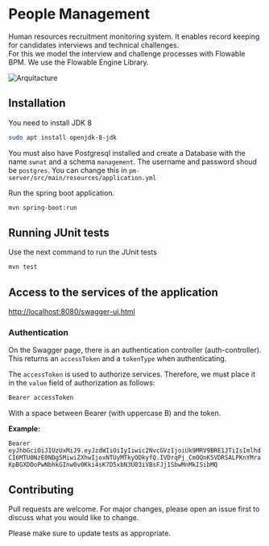 # People Management
Human resources recruitment monitoring system. It enables record keeping for candidates interviews and technical challenges.\
For this we model the interview and challenge processes with Flowable BPM. We use the Flowable Engine Library.

![Arquitacture](https://i.imgur.com/f1wtpJY.jpg)
## Installation
You need to install JDK 8 
```bash
sudo apt install openjdk-8-jdk
```
You must also have Postgresql installed and create a Database with the name `swnat` and a schema `management`. The username and password shoud be `postgres`. You can change this in `pm-server/src/main/resources/application.yml`  

Run the spring boot application.
```bash
mvn spring-boot:run
```
## Running JUnit tests
Use the next command to run the JUnit tests
```bash
mvn test
```

## Access to the services of the application 
[http://localhost:8080/swagger-ui.html](http://localhost:8080/swagger-ui.html)

### Authentication
On the Swagger page, there is an authentication controller (auth-controller). This returns an `accessToken` and a `tokenType` when authenticating.

The `accessToken` is used to authorize services. Therefore, we must place it in the `value` field of authorization as follows:
```bash
Bearer accessToken
```
With a space between Bearer (with uppercase B) and the token.

**Example:**
 
`Bearer eyJhbGciOiJIUzUxMiJ9.eyJzdWIiOiIyIiwic2NvcGVzIjoiUk9MRV9BRE1JTiIsImlhdCI6MTU0NzE0NDg5MiwiZXhwIjoxNTUyMTkyODkyfQ.IVDrqPj_CmOQnK5VDRSALPKnYMraKpBGXDDoPwNbhkGInw0v0Kki4sK7D5xbN3U03iVBsFJj1SbwMnMkISibMQ`


## Contributing
Pull requests are welcome. For major changes, please open an issue first to discuss what you would like to change.

Please make sure to update tests as appropriate.

